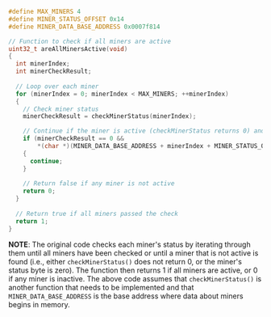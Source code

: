 ```c
#define MAX_MINERS 4
#define MINER_STATUS_OFFSET 0x14
#define MINER_DATA_BASE_ADDRESS 0x0007f814

// Function to check if all miners are active
uint32_t areAllMinersActive(void)
{
  int minerIndex;
  int minerCheckResult;
  
  // Loop over each miner
  for (minerIndex = 0; minerIndex < MAX_MINERS; ++minerIndex)
  {
    // Check miner status
    minerCheckResult = checkMinerStatus(minerIndex);

    // Continue if the miner is active (checkMinerStatus returns 0) and NOT stopped (indicated by status byte not being zero)
    if (minerCheckResult == 0 &&
        *(char *)(MINER_DATA_BASE_ADDRESS + minerIndex + MINER_STATUS_OFFSET) != '\0')
    {
      continue;
    }
    
    // Return false if any miner is not active
    return 0;
  }
  
  // Return true if all miners passed the check
  return 1;
}
```

**NOTE**: The original code checks each miner's status by iterating through them until all miners have been checked or until a miner that is not active is found (i.e., either `checkMinerStatus()` does not return 0, or the miner's status byte is zero). The function then returns 1 if all miners are active, or 0 if any miner is inactive. The above code assumes that `checkMinerStatus()` is another function that needs to be implemented and that `MINER_DATA_BASE_ADDRESS` is the base address where data about miners begins in memory.